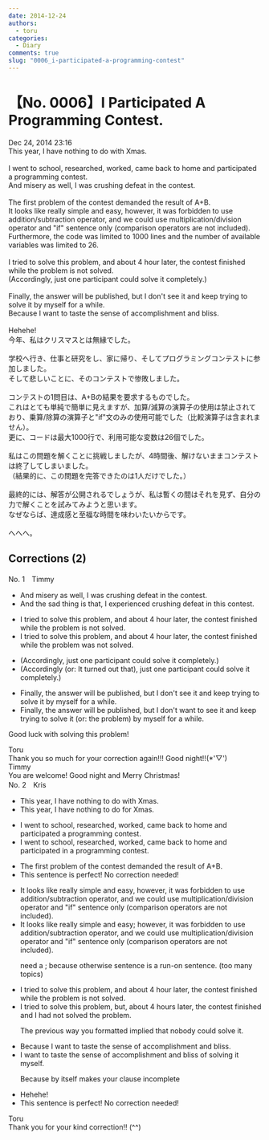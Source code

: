```yaml
---
date: 2014-12-24
authors:
  - toru
categories:
  - Diary
comments: true
slug: "0006_i-participated-a-programming-contest"
---
```


# 【No. 0006】I Participated A Programming Contest.
<div class="date">Dec 24, 2014 23:16</div>
<div id="post"><div id="body_show_ori">
This year, I have nothing to do with Xmas.<br/><br/>I went to school, researched, worked, came back to home and participated a programming contest.<br/>And misery as well, I was crushing defeat in the contest.<br/><br/>The first problem of the contest demanded the result of A+B.<br/>It looks like really simple and easy, however, it was forbidden to use addition/subtraction operator, and we could use multiplication/division operator and "if" sentence only (comparison operators are not included).<br/>Furthermore, the code was limited to 1000 lines and the number of available variables was limited to 26. <br/><br/>I tried to solve this problem, and about 4 hour later, the contest finished while the problem is not solved.<br/>(Accordingly, just one participant could solve it completely.)<br/><br/>Finally, the answer will be published, but I don't see it and keep trying to solve it by myself for a while.<br/>Because I want to taste the sense of accomplishment and bliss.<br/><br/>Hehehe!
</div></div>

<!-- more -->

<div id="post_ja"><div id="body_show_mo">
今年、私はクリスマスとは無縁でした。<br/><br/>学校へ行き、仕事と研究をし、家に帰り、そしてプログラミングコンテストに参加しました。<br/>そして悲しいことに、そのコンテストで惨敗しました。<br/><br/>コンテストの1問目は、A+Bの結果を要求するものでした。<br/>これはとても単純で簡単に見えますが、加算/減算の演算子の使用は禁止されており、乗算/除算の演算子と"if"文のみの使用可能でした（比較演算子は含まれません）。<br/>更に、コードは最大1000行で、利用可能な変数は26個でした。<br/><br/>私はこの問題を解くことに挑戦しましたが、4時間後、解けないままコンテストは終了してしまいました。<br/>（結果的に、この問題を完答できたのは1人だけでした。）<br/><br/>最終的には、解答が公開されるでしょうが、私は暫くの間はそれを見ず、自分の力で解くことを試みてみようと思います。<br/>なぜならば、達成感と至福な時間を味わいたいからです。<br/><br/>へへへ。
</div></div>

## Corrections (2)
<div id="block"><div class="first_name"> No. 1　<span class="just_name">Timmy</span></div><div id="block2">
<ul class="correction_field">
<li class="incorrect">And misery as well, I was crushing defeat in the contest.</li>
<li class="corrected correct">
And <span class="f_blue">the sad thing</span> <span class="f_blue">is that</span>, I <span class="f_blue">experienced</span> crushing defeat in th<span class="f_blue">is</span> contest.
</li>
</ul>
<ul class="correction_field">
<li class="incorrect">I tried to solve this problem, and about 4 hour later, the contest finished while the problem is not solved.</li>
<li class="corrected correct">
I tried to solve this problem, and about 4 hour later, the contest finished while the problem <span class="f_blue">was</span> not solved.
</li>
</ul>
<ul class="correction_field">
<li class="incorrect">(Accordingly, just one participant could solve it completely.)</li>
<li class="corrected correct">
(Accordingly (or: <span class="f_blue">It turned out that</span>), just one participant could solve it completely.)
</li>
</ul>
<ul class="correction_field">
<li class="incorrect">Finally, the answer will be published, but I don't see it and keep trying to solve it by myself for a while.</li>
<li class="corrected correct">
Finally, the answer will be published, but I don't <span class="f_blue">want to</span> see it and keep trying to solve it (or: <span class="f_blue">the problem</span>) by myself for a while.
</li>
</ul>
<p class="comment_small">
 Good luck with solving this problem!
</p>

</div><div class="name"><span class="just_name">Toru</span><br>
Thank you so much for your correction again!!! Good night!!(*'▽')
</div>
<div class="name"><span class="just_name">Timmy</span><br>
You are welcome! Good night and Merry Christmas!
</div>
</div>
<div id="block"><div class="first_name"> No. 2　<span class="just_name">Kris</span></div><div id="block2">
<ul class="correction_field">
<li class="incorrect">This year, I have nothing to do with Xmas.</li>
<li class="corrected correct">
This year, I have nothing to do <span class="f_red">for</span> Xmas.
</li>
</ul>
<ul class="correction_field">
<li class="incorrect">I went to school, researched, worked, came back to home and participated a programming contest.</li>
<li class="corrected correct">
I went to school, researched, worked, came back to home and participated <span class="f_red">in</span> a programming contest.
</li>
</ul>
<ul class="correction_field">
<li class="incorrect">The first problem of the contest demanded the result of A+B.</li>
<li class="corrected perfect">This sentence is perfect! No correction needed!</li>
</ul>
<ul class="correction_field">
<li class="incorrect">It looks like really simple and easy, however, it was forbidden to use addition/subtraction operator, and we could use multiplication/division operator and "if" sentence only (comparison operators are not included).</li>
<li class="corrected correct">
It looks <span class="sline">like</span> really simple and easy<span class="f_red">;</span> however, it was forbidden to use addition/subtraction operator, and we could use multiplication/division operator and "if" sentence only (comparison operators are not included).
<p class="correction_comment">need a ; because otherwise sentence is a run-on sentence. (too many topics)</p>
</li>
</ul>
<ul class="correction_field">
<li class="incorrect">I tried to solve this problem, and about 4 hour later, the contest finished while the problem is not solved.</li>
<li class="corrected correct">
I tried to solve this problem, <span class="f_red">but,</span> about 4 hour<span class="f_red">s</span> later, the contest finished <span class="f_red">and</span> <span class="f_red">I had not solved the problem</span>.
<p class="correction_comment">The previous way you formatted implied that nobody could solve it.</p>
</li>
</ul>
<ul class="correction_field">
<li class="incorrect">Because I want to taste the sense of accomplishment and bliss.</li>
<li class="corrected correct">
I want to taste the sense of accomplishment and bliss <span class="f_red">of solving it myself</span>.
<p class="correction_comment">Because by itself makes your clause incomplete</p>
</li>
</ul>
<ul class="correction_field">
<li class="incorrect">Hehehe!</li>
<li class="corrected perfect">This sentence is perfect! No correction needed!</li>
</ul>
</div><div class="name"><span class="just_name">Toru</span><br>
Thank you for your kind correction!! (^^)
</div>
</div>
